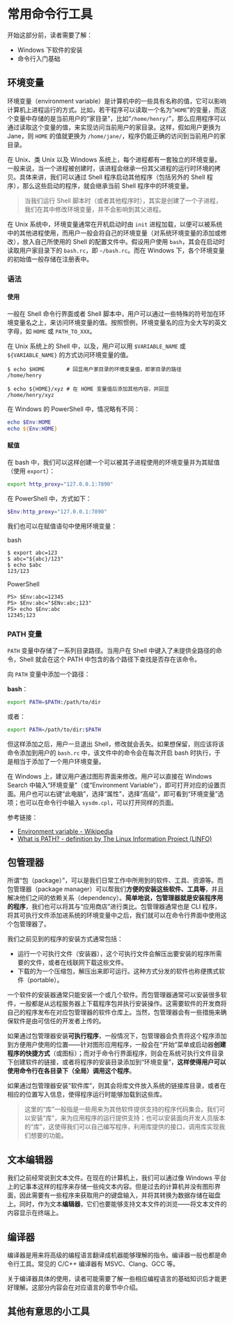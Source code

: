 # 常用命令行工具

开始这部分前，读者需要了解：

- Windows 下软件的安装
- 命令行入门基础

## 环境变量

环境变量（environment variable）是计算机中的一些具有名称的值，它可以影响计算机上进程运行的方式。比如，若干程序可以读取一个名为“`HOME`”的变量，而这个变量中存储的是当前用户的“家目录”，比如“`/home/henry/`”，那么应用程序可以通过读取这个变量的值，来实现访问当前用户的家目录。这样，假如用户更换为 Jane，则 `HOME` 的值就更换为 `/home/jane/`，程序仍能正确的访问到当前用户的家目录。

在 Unix、类 Unix 以及 Windows 系统上，每个进程都有一套独立的环境变量。一般来说，当一个进程被创建时，该进程会继承一份其父进程的运行时环境的拷贝。具体来讲，我们可以通过 Shell 程序启动其他程序（包括另外的 Shell 程序），那么这些启动的程序，就会继承当前 Shell 程序中的环境变量。

> 当我们运行 Shell 脚本时（或者其他程序时），其实是创建了一个子进程，我们在其中修改环境变量，并不会影响到其父进程。

在 Unix 系统中，环境变量通常在开机启动时由 `init` 进程加载，以便可以被系统中的其他进程使用，而用户一般会将自己的环境变量（对系统环境变量的添加或修改），放入自己所使用的 Shell 的配置文件中。假设用户使用 `bash`，其会在启动时读取用户家目录下的 `bash.rc`，即 `~/bash.rc`。而在 Windows 下，各个环境变量的初始值一般存储在注册表中。

### 语法

#### 使用

一般在 Shell 命令行界面或者 Shell 脚本中，用户可以通过一些特殊的符号加在环境变量名之上，来访问环境变量的值。按照惯例，环境变量名的应为全大写的英文字母，如 `HOME` 或 `PATH_TO_XXX`。

在 Unix 系统上的 Shell 中，以及，用户可以用 `$VARIABLE_NAME` 或 `${VARIABLE_NAME}` 的方式访问环境变量的值。

```console
$ echo $HOME       # 回显用户家目录的环境变量值，即家目录的路径
/home/henry

$ echo ${HOME}/xyz # 在 HOME 变量值后添加其他内容，并回显
/home/henry/xyz
```

在 Windows 的 PowerShell 中，情况略有不同：

```powershell
echo $Env:HOME
echo ${Env:HOME}
```

#### 赋值

在 bash 中，我们可以这样创建一个可以被其子进程使用的环境变量并为其赋值（使用 `export`）：

```bash
export http_proxy="127.0.0.1:7890"
```

在 PowerShell 中，方式如下：

```powershell
$Env:http_proxy="127.0.0.1:7890"
```

我们也可以在赋值语句中使用环境变量：

bash

```console
$ export abc=123
$ abc="${abc}/123"
$ echo $abc
123/123
```

PowerShell

```console
PS> $Env:abc=12345
PS> $Env:abc="$ENv:abc;123"
PS> echo $Env:abc
12345;123
```

### PATH 变量

`PATH` 变量中存储了一系列目录路径。当用户在 Shell 中键入了未提供全路径的命令，Shell 就会在这个 PATH 中包含的各个路径下查找是否存在该命令。

向 `PATH` 变量中添加一个路径：

**bash**：

```bash
export PATH=$PATH:/path/to/dir
```

或者：

```bash
export PATH=/path/to/dir:$PATH
```

但这样添加之后，用户一旦退出 Shell，修改就会丢失。如果想保留，则应该将该命令添加到用户的 `bash.rc` 中，该文件中的命令会在每次开启 bash 时执行，于是相当于添加了一个用户环境变量。

在 Windows 上，建议用户通过图形界面来修改。用户可以直接在 Windows Search 中输入“环境变量”（或“Environment Variable”），即可打开对应的设置页面。用户也可以右键“此电脑”，选择“属性”，选择“高级”，即可看到“环境变量”选项；也可以在命令行中输入 `sysdm.cpl`，可以打开同样的页面。


参考链接：

- [Environment variable - Wikipedia](https://en.wikipedia.org/wiki/Environment_variable)
- [What is PATH? - definition by The Linux Information Project (LINFO)](http://www.linfo.org/path_env_var.html)

## 包管理器

所谓“包（package）”，可以是我们日常工作中所用到的软件、工具、资源等。而包管理器（package manager）可以帮我们**方便的安装这些软件、工具等**，并且解决他们之间的依赖关系（dependency）。**简单地说，包管理器就是安装程序用的程序**，我们也可以将其与“应用商店”进行类比。包管理器通常也是 CLI 程序，将其可执行文件添加进系统的环境变量中之后，我们就可以在命令行界面中使用这个包管理器了。

我们之前见到的程序的安装方式通常包括：

- 运行一个可执行文件（安装器），这个可执行文件会解压出要安装的程序所需要的文件，或者在线联网下载这些文件。
- 下载的为一个压缩包，解压出来即可运行。这种方式分发的软件也称便携式软件（portable）。

一个软件的安装器通常只能安装一个或几个软件。而包管理器通常可以安装很多软件，一般都是从远程服务器上下载程序包并执行安装操作。这需要软件的开发商将自己的程序发布在对应包管理器的软件仓库上。当然，包管理器会有一些措施来确保软件是由可信任的开发者上传的。

如果通过包管理器安装**可执行程序**，一般情况下，包管理器会负责将这个程序添加到方便用户使用的位置——针对图形应用程序，一般会在“开始”菜单或启动器**创建程序的快捷方式**（或图标）；而对于命令行界面程序，则会在系统可执行文件目录下创建软件的链接，或者将程序的安装目录添加到“环境变量”，**这样使得用户可以使用命令行在各目录下（全局）调用这个程序**。

如果通过包管理器安装“软件库”，则其会将库文件放入系统的链接库目录，或者在相应的位置写入信息，使得程序运行时能够加载到这些库。

> 这里的“库”一般指是一些用来为其他软件提供支持的程序代码集合。我们可以安装“库”，来为应用程序的运行提供支持；也可以安装面向开发人员版本的“库”，这使得我们可以自己编写程序，利用库提供的接口，调用库实现我们想要的功能。

## 文本编辑器

我们之前经常说到文本文件。在现在的计算机上，我们可以通过像 Windows 平台上的记事本这样的程序来存储一些纯文本内容。但是过去的计算机并没有图形界面，因此需要有一些程序来获取用户的键盘输入，并将其转换为数据存储在磁盘上。同时，作为文本**编辑器**，它们也要能够支持文本文件的浏览——将文本文件的内容显示在终端上。

## 编译器

编译器是用来将高级的编程语言翻译成机器能够理解的指令。编译器一般也都是命令行工具。常见的 C/C++ 编译器有 MSVC、Clang、GCC 等。

关于编译器具体的使用，读者可能需要了解一些相应编程语言的基础知识后才能更好理解。这部分内容会在对应语言的章节中介绍。

## 其他有意思的小工具

